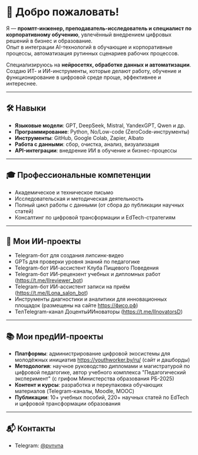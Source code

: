 # 👋 Добро пожаловать!

Я — **промпт-инженер, преподаватель-исследователь и специалист по корпоративному обучению**, увлечённый внедрением цифровых решений в бизнес и образование.  
Опыт в интеграции AI-технологий в обучающие и корпоративные процессы, автоматизация рутинных сценариев рабочих процессов.

Специализируюсь на **нейросетях, обработке данных и автоматизации**. Создаю ИТ- и ИИ-инструменты, которые делают работу, обучение и функционирование в цифровой среде проще, эффективнее и интереснее.

---

## 🛠️ Навыки

- **Языковые модели**: GPT, DeepSeek, Mistral, YandexGPT, Qwen и др.  
- **Программирование**: Python, No/Low-code (ZeroCode-инструменты)  
- **Инструменты**: GitHub, Google Colab, Zapier, Albato  
- **Работа с данными**: сбор, очистка, анализ, визуализация  
- **API-интеграции**: внедрение ИИ в обучение и бизнес-процессы  
---

## 🎓 Профессиональные компетенции

  - Академическое и техническое письмо  
  - Исследовательская и методическая деятельность  
  - Полный цикл работы с данными (от сбора до публикации научных статей)  
  - Консалтинг по цифровой трансформации и EdTech-стратегиям   
---

## 🤖 Мои ИИ-проекты

- Telegram-бот для создания липсинк-видео  
- GPTs для проверки уровня знаний по педагогике
- Telegram-бот ИИ-ассистент Клуба Пищевого Поведения  
- Telegram-бот ИИ-рецензент учебных и дипломных работ (https://t.me/IIreviewer_bot) 
- Telegram-бот ИИ-ассистент записи на приём (https://t.me/ILona_salon_bot) 
- Инструменты диагностики и аналитики для инновационных площадок (размещены на сайте https://фисо.рф)
- ТелTelegram-канал ДоцентыИИноваторы (https://t.me/IInovatorsD)
---

## 📚 Мои предИИ-проекты

- **Платформы**: администрирование цифровой экосистемы для молодёжных инициатив https://youthworker.by/ru/ (сайт и дашборды)
- **Методология**: научное руководство дипломами и магистратурой по цифровой педагогике, автор учебного комплекса "Педагогический эксперимент" (с грифом Министерства образования РБ-2025)  
- **Контент и курсы**: разработка и переупаковка обучающих материалов (Telegram-каналы, Moodle, MOOC)  
- **Публикации**: 10+ учебных пособий, 220+ научных статей по EdTech и цифровой трансформации образования  

---

## 📬 Контакты

- Telegram: [@pvnvna](https://t.me/pvnvna)
